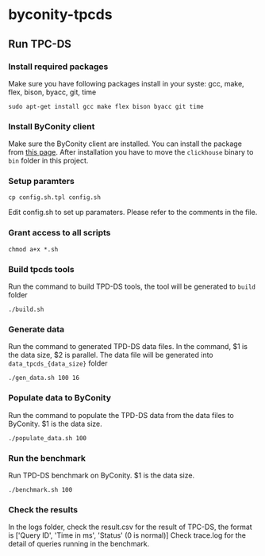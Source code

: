 # byconity-tpcds


## Run TPC-DS

### Install required packages
Make sure you have following packages install in your syste: gcc, make, flex, bison, byacc, git, time
```
sudo apt-get install gcc make flex bison byacc git time
```

### Install ByConity client
Make sure the ByConity client are installed. You can install the package from [this page](https://github.com/ByConity/ByConity/releases). After installation you have to move the `clickhouse` binary to `bin` folder in this project.

### Setup paramters
```
cp config.sh.tpl config.sh
```
Edit config.sh to set up paramaters. Please refer to the comments in the file.

### Grant access to all scripts
```
chmod a+x *.sh
```

### Build tpcds tools
Run the command to build TPD-DS tools, the tool will be generated to `build` folder
```
./build.sh
```

### Generate data
Run the command to generated TPD-DS data files. In the command, $1 is the data size, $2 is parallel. The data file will be generated into `data_tpcds_{data_size}` folder
```
./gen_data.sh 100 16
```

### Populate data to ByConity
Run the command to populate the TPD-DS data from the data files to ByConity. $1 is the data size.
```
./populate_data.sh 100
```

### Run the benchmark
Run TPD-DS benchmark on ByConity. $1 is the data size.
```
./benchmark.sh 100
```

### Check the results
In the logs folder, check the result.csv for the result of TPC-DS, the format is ['Query ID', 'Time in ms', 'Status' (0 is normal)]
Check trace.log for the detail of queries running in the benchmark.
